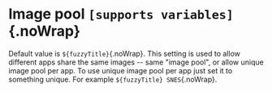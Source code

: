 # Image pool `[supports variables]`{.noWrap}

Default value is `${fuzzyTitle}`{.noWrap}. This setting is used to allow different apps share the same images -- same "image pool", or allow unique image pool per app.
To use unique image pool per app just set it to something unique. For example `${fuzzyTitle} SNES`{.noWrap}.
